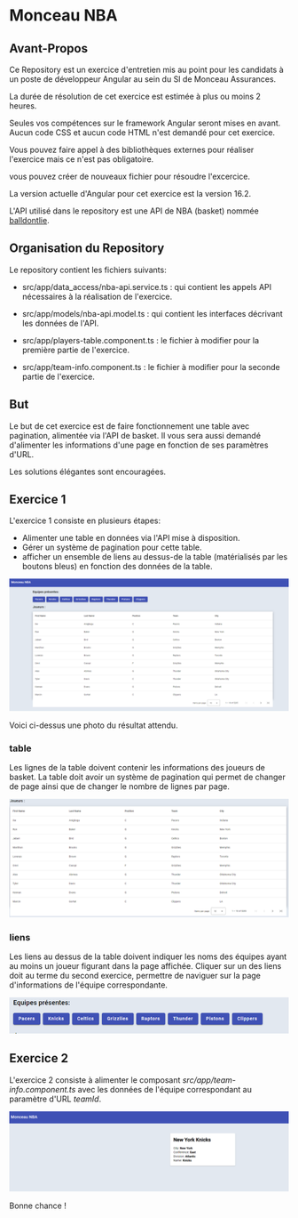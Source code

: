 # Monceau NBA

## Avant-Propos

Ce Repository est un exercice d'entretien mis au point pour les candidats à un poste de développeur Angular au sein du SI de Monceau Assurances.

La durée de résolution de cet exercice est estimée à plus ou moins 2 heures.

Seules vos compétences sur le framework Angular seront mises en avant.
Aucun code CSS et aucun code HTML n'est demandé pour cet exercice.

Vous pouvez faire appel à des bibliothèques externes pour réaliser l'exercice mais ce n'est pas obligatoire.

vous pouvez créer de nouveaux fichier pour résoudre l'excercice.

La version actuelle d'Angular pour cet exercice est la version 16.2.

L'API utilisé dans le repository est une API de NBA (basket) nommée
[balldontlie](https://www.balldontlie.io/home.html).

## Organisation du Repository

Le repository contient les fichiers suivants:

- src/app/data_access/nba-api.service.ts : qui contient les appels API nécessaires à la réalisation de l'exercice.

- src/app/models/nba-api.model.ts : qui contient les interfaces décrivant les données de l'API.
- src/app/players-table.component.ts : le fichier à modifier pour la première partie de l'exercice.

- src/app/team-info.component.ts : le fichier à modifier pour la seconde partie de l'exercice.

## But

Le but de cet exercice est de faire fonctionnement une table avec pagination, alimentée via l'API de basket.
Il vous sera aussi demandé d'alimenter les informations d'une page
en fonction de ses paramètres d'URL.

Les solutions élégantes sont encouragées.

## Exercice 1

L'exercice 1 consiste en plusieurs étapes:

- Alimenter une table en données via l'API mise à disposition.
- Gérer un système de pagination pour cette table.
- afficher un ensemble de liens au dessus-de la table (matérialisés par les boutons bleus) en fonction des
  données de la table.

![Le résultat attendu](./src/assets/vue_table.PNG)

Voici ci-dessus une photo du résultat attendu.

### table

Les lignes de la table doivent contenir les informations des joueurs de basket. La table doit avoir un système de pagination qui permet de changer de page ainsi que de changer le nombre de lignes par page.

![Le résultat attendu](./src/assets/vue_table_zoom_table.PNG)

### liens

Les liens au dessus de la table doivent indiquer les noms des équipes ayant au moins un joueur figurant dans la page affichée.
Cliquer sur un des liens doit au terme du second exercice, permettre de naviguer sur la page d'informations de l'équipe correspondante.

![Le résultat attendu](./src/assets/vue_table_zoom_equipes.PNG)

## Exercice 2

L'exercice 2 consiste à alimenter le composant _src/app/team-info.component.ts_ avec les données de l'équipe correspondant au paramètre d'URL _teamId_.

![Le résultat attendu](./src/assets/vue_equipe.PNG)

Bonne chance !

